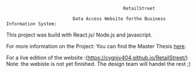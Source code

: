 
                                                RetailStreet

                             Data Access Website forthe Business Information System:
  
This project was build with React.js/ Node.js and javascript.

For more information on the Project: You can find the Master Thesis [here](https://www.web-profashion.de/Validation%20and%20Analysis%20for%20Business%20Information%20System.pdf).

For a live edition of the website :(https://cygniv404.github.io/RetailStreet/)
Note: the webiste is not yet finished. The design team will handel the rest ;)
